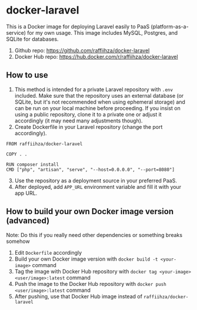 # docker-laravel

This is a Docker image for deploying Laravel easily to PaaS (platform-as-a-service) for my own usage. This image includes MySQL, Postgres, and SQLite for databases.

1. Github repo: https://github.com/raffiihza/docker-laravel
2. Docker Hub repo: https://hub.docker.com/r/raffiihza/docker-laravel

## How to use
1. This method is intended for a private Laravel repository with `.env` included. Make sure that the repository uses an external database (or SQLite, but it's not recommended when using ephemeral storage) and can be run on your local machine before proceeding. If you insist on using a public repository, clone it to a private one or adjust it accordingly (it may need many adjustments though).
2. Create Dockerfile in your Laravel repository (change the port accordingly).
```
FROM raffiihza/docker-laravel

COPY . .

RUN composer install
CMD ["php", "artisan", "serve", "--host=0.0.0.0", "--port=8080"]
```
3. Use the repository as a deployment source in your preferred PaaS.
4. After deployed, add `APP_URL` environment variable and fill it with your app URL.

## How to build your own Docker image version (advanced)
Note: Do this if you really need other dependencies or something breaks somehow

1. Edit `Dockerfile` accordingly
2. Build your own Docker image version with `docker build -t <your-image>` command
3. Tag the image with Docker Hub repository with `docker tag <your-image> <user/image>:latest` command
4. Push the image to the Docker Hub repository with `docker push <user/image>:latest` command
5. After pushing, use that Docker Hub image instead of `raffiihza/docker-laravel`
